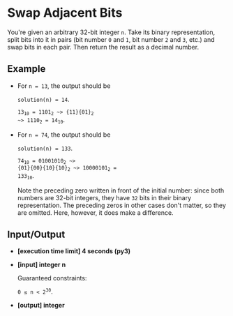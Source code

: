 # Swap Adjacent Bits

You're given an arbitrary 32-bit integer `n`. Take its binary representation, split bits into it in pairs (bit number `0` and `1`, bit number `2` and `3`, etc.) and swap bits in each pair. Then return the result as a decimal number.

## Example

- For `n = 13`, the output should be

    `solution(n) = 14`.

    <code>13<sub>10</sub> = 1101<sub>2</sub> ~> {11}{01}<sub>2</sub> ~> 1110<sub>2</sub> = 14<sub>10</sub></code>.

- For `n = 74`, the output should be

    `solution(n) = 133`.

    <code>74<sub>10</sub> = 01001010<sub>2</sub> ~> {01}{00}{10}{10}<sub>2</sub> ~> 10000101<sub>2</sub> = 133<sub>10</sub></code>.

    Note the preceding zero written in front of the initial number: since both numbers are 32-bit integers, they have `32` bits in their binary representation. The preceding zeros in other cases don't matter, so they are omitted. Here, however, it does make a difference.

## Input/Output

- **[execution time limit] 4 seconds (py3)**

- **[input] integer n**

	Guaranteed constraints:

	<code>0 ≤ n < 2<sup>30</sup></code>.

- **[output] integer**

